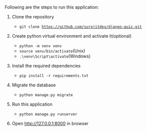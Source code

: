 Following are the steps to run this application:
1. Clone the repository
    - <code>git clone https://github.com/surojitdey/django-quiz.git</code>
2. Create python virtual environment and activate it(optional)
    - <code>python -m venv venv</code>
    - <code>source venv/bin/activate</code>(Unix)
    - <code>.\venv\Script\activate</code>(Windows)

3. Install the required dependencies
    - <code>pip install -r requirements.txt</code>

4. Migrate the database 
    - <code>python manage.py migrate</code> 

5. Run this application
    - <code>python manage.py runserver</code> 

6. Open <url>http://127.0.0.1:8000</url> in browser